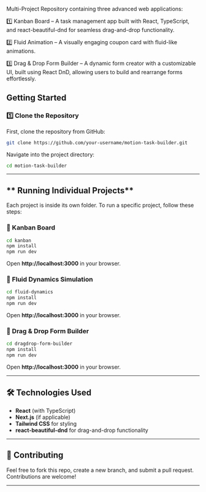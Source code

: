 Multi-Project Repository containing three advanced web applications:

1️⃣ Kanban Board – A task management app built with React, TypeScript, and react-beautiful-dnd for seamless drag-and-drop functionality.

2️⃣ Fluid Animation – A visually engaging coupon card with fluid-like animations.

3️⃣ Drag & Drop Form Builder – A dynamic form creator with a customizable UI, built using React DnD, allowing users to build and rearrange forms effortlessly.

## **Getting Started**

### **1️⃣ Clone the Repository**

First, clone the repository from GitHub:

```sh
git clone https://github.com/your-username/motion-task-builder.git
```

Navigate into the project directory:

```sh
cd motion-task-builder
```

---

## ** Running Individual Projects**

Each project is inside its own folder. To run a specific project, follow these steps:

### **📌 Kanban Board**

```sh
cd kanban
npm install
npm run dev
```

Open **http://localhost:3000** in your browser.

### **📌 Fluid Dynamics Simulation**

```sh
cd fluid-dynamics
npm install
npm run dev
```

Open **http://localhost:3000** in your browser.

### **📌 Drag & Drop Form Builder**

```sh
cd dragdrop-form-builder
npm install
npm run dev
```

Open **http://localhost:3000** in your browser.

---

## **🛠️ Technologies Used**

- **React** (with TypeScript)
- **Next.js** (if applicable)
- **Tailwind CSS** for styling
- **react-beautiful-dnd** for drag-and-drop functionality

---

## **🤝 Contributing**

Feel free to fork this repo, create a new branch, and submit a pull request. Contributions are welcome!

---
